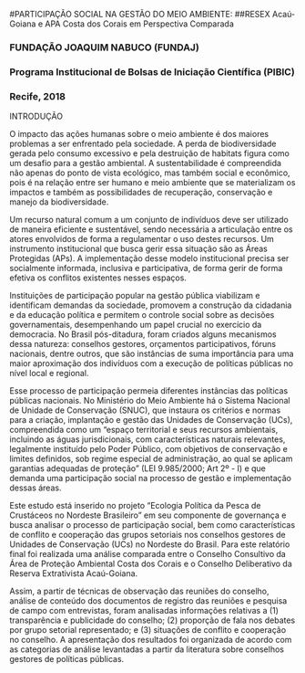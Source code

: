 #PARTICIPAÇÃO SOCIAL NA GESTÃO DO MEIO AMBIENTE: 
##RESEX Acaú-Goiana e APA Costa dos Corais em Perspectiva Comparada

### FUNDAÇÃO JOAQUIM NABUCO (FUNDAJ)
### Programa Institucional de Bolsas de Iniciação Científica (PIBIC)
### Recife, 2018

INTRODUÇÃO

  O impacto das ações humanas sobre o meio ambiente é dos maiores problemas a ser enfrentado pela sociedade. A perda de biodiversidade gerada pelo consumo excessivo e pela destruição de habitats figura como um desafio para a gestão ambiental. A sustentabilidade é compreendida não apenas do ponto de vista ecológico, mas também social e econômico, pois é na relação entre ser humano e meio ambiente que se materializam os impactos e também as possibilidades de recuperação, conservação e manejo da biodiversidade.
  
  Um recurso natural comum a um conjunto de indivíduos deve ser utilizado de maneira eficiente e sustentável, sendo necessária a articulação entre os atores envolvidos de forma a regulamentar o uso destes recursos. Um instrumento institucional que busca gerir essa situação são as Áreas Protegidas (APs). A implementação desse modelo institucional precisa ser socialmente informada, inclusiva e participativa, de forma gerir de forma efetiva os conflitos existentes nesses espaços.
  
  Instituições de participação popular na gestão pública viabilizam e identificam demandas da sociedade, promovem a construção da cidadania e da educação política e permitem o controle social sobre as decisões governamentais, desempenhando um papel crucial no exercício da democracia. No Brasil pós-ditadura, foram criados alguns mecanismos dessa natureza: conselhos gestores, orçamentos participativos, fóruns nacionais, dentre outros, que são instâncias de suma importância para uma maior aproximação dos indivíduos com a execução de políticas públicas no nível local e regional. 
    
  Esse processo de participação permeia diferentes instâncias das políticas públicas nacionais. No Ministério do Meio Ambiente há o  Sistema Nacional de Unidade de Conservação (SNUC), que instaura os critérios e normas para a criação, implantação e gestão das Unidades de Conservação (UCs), compreendida como um “espaço territorial e seus recursos ambientais, incluindo as águas jurisdicionais, com características naturais relevantes, legalmente instituído pelo Poder Público, com objetivos de conservação e limites definidos, sob regime especial de administração, ao qual se aplicam garantias adequadas de proteção”  (LEI 9.985/2000; Art 2º - I) e que demanda uma participação social na processo de gestão e implementação dessas áreas.
    
  Este estudo está inserido no projeto “Ecologia Política da Pesca de Crustáceos no Nordeste Brasileiro” em seu componente de governança e busca analisar o processo de participação social, bem como características de conflito e cooperação das grupos setoriais nos conselhos gestores de Unidades de Conservação (UCs) no Nordeste do Brasil. Para este relatório final foi realizada uma análise comparada entre o Conselho Consultivo da Área de Proteção Ambiental Costa dos Corais e o Conselho Deliberativo da Reserva Extrativista Acaú-Goiana.

  Assim, a partir de técnicas de observação das reuniões do conselho, análise de conteúdo dos documentos de registro das reuniões e pesquisa de campo com entrevistas, foram analisadas informações relativas a (1) transparência e publicidade do conselho; (2) proporção de fala nos debates por grupo setorial representado; e (3) situações de conflito e cooperação no conselho. A apresentação dos resultados foi organizada de acordo com as categorias de análise levantadas a partir da literatura sobre conselhos gestores de políticas públicas. 

